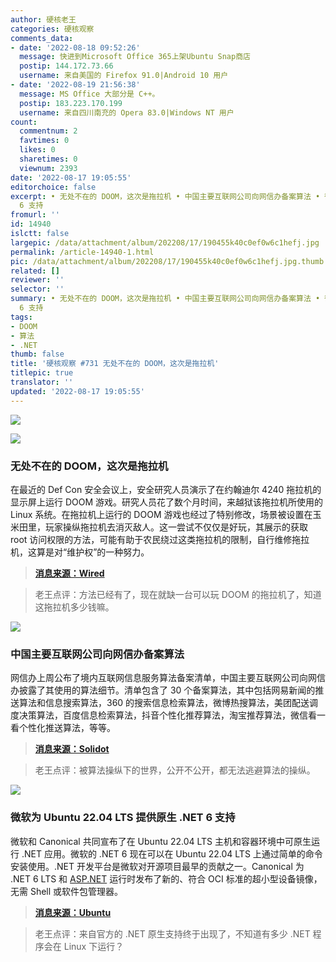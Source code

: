 ```yaml
---
author: 硬核老王
categories: 硬核观察
comments_data:
- date: '2022-08-18 09:52:26'
  message: 快进到Microsoft Office 365上架Ubuntu Snap商店
  postip: 144.172.73.66
  username: 来自美国的 Firefox 91.0|Android 10 用户
- date: '2022-08-19 21:56:38'
  message: MS Office 大部分是 C++。
  postip: 183.223.170.199
  username: 来自四川南充的 Opera 83.0|Windows NT 用户
count:
  commentnum: 2
  favtimes: 0
  likes: 0
  sharetimes: 0
  viewnum: 2393
date: '2022-08-17 19:05:55'
editorchoice: false
excerpt: • 无处不在的 DOOM，这次是拖拉机 • 中国主要互联网公司向网信办备案算法 • 微软为 Ubuntu 22.04 LTS 提供原生 .NET
  6 支持
fromurl: ''
id: 14940
islctt: false
largepic: /data/attachment/album/202208/17/190455k40c0ef0w6c1hefj.jpg
permalink: /article-14940-1.html
pic: /data/attachment/album/202208/17/190455k40c0ef0w6c1hefj.jpg.thumb.jpg
related: []
reviewer: ''
selector: ''
summary: • 无处不在的 DOOM，这次是拖拉机 • 中国主要互联网公司向网信办备案算法 • 微软为 Ubuntu 22.04 LTS 提供原生 .NET
  6 支持
tags:
- DOOM
- 算法
- .NET
thumb: false
title: '硬核观察 #731 无处不在的 DOOM，这次是拖拉机'
titlepic: true
translator: ''
updated: '2022-08-17 19:05:55'
---
```


![](/data/attachment/album/202208/17/190455k40c0ef0w6c1hefj.jpg)


![](/data/attachment/album/202208/17/190503juxpyue1rfq8t8xq.jpg)


### 无处不在的 DOOM，这次是拖拉机


在最近的 Def Con 安全会议上，安全研究人员演示了在约翰迪尔 4240 拖拉机的显示屏上运行 DOOM 游戏。研究人员花了数个月时间，来越狱该拖拉机所使用的 Linux 系统。在拖拉机上运行的 DOOM 游戏也经过了特别修改，场景被设置在玉米田里，玩家操纵拖拉机去消灭敌人。这一尝试不仅仅是好玩，其展示的获取 root 访问权限的方法，可能有助于农民绕过这类拖拉机的限制，自行维修拖拉机，这算是对“维护权”的一种努力。



> 
> **[消息来源：Wired](https://www.wired.com/story/john-deere-tractor-jailbreak-defcon-2022/)**
> 
> 
> 



> 
> 老王点评：方法已经有了，现在就缺一台可以玩 DOOM 的拖拉机了，知道这拖拉机多少钱嘛。
> 
> 
> 


![](/data/attachment/album/202208/17/190523no0iidduxixxx0oe.jpg)


### 中国主要互联网公司向网信办备案算法


网信办上周公布了境内互联网信息服务算法备案清单，中国主要互联网公司向网信办披露了其使用的算法细节。清单包含了 30 个备案算法，其中包括网易新闻的推送算法和信息搜索算法，360 的搜索信息检索算法，微博热搜算法，美团配送调度决策算法，百度信息检索算法，抖音个性化推荐算法，淘宝推荐算法，微信看一看个性化推送算法，等等。



> 
> **[消息来源：Solidot](https://www.solidot.org/story?sid=72485)**
> 
> 
> 



> 
> 老王点评：被算法操纵下的世界，公开不公开，都无法逃避算法的操纵。
> 
> 
> 


![](/data/attachment/album/202208/17/190537jpdon6rl9swzktk6.jpg)


### 微软为 Ubuntu 22.04 LTS 提供原生 .NET 6 支持


微软和 Canonical 共同宣布了在 Ubuntu 22.04 LTS 主机和容器环境中可原生运行 .NET 应用。微软的 .NET 6 现在可以在 Ubuntu 22.04 LTS 上通过简单的命令安装使用。.NET 开发平台是微软对开源项目最早的贡献之一。Canonical 为 .NET 6 LTS 和 [ASP.NET](http://asp.net/) 运行时发布了新的、符合 OCI 标准的超小型设备镜像，无需 Shell 或软件包管理器。



> 
> **[消息来源：Ubuntu](https://ubuntu.com//blog/install-dotnet-on-ubuntu)**
> 
> 
> 



> 
> 老王点评：来自官方的 .NET 原生支持终于出现了，不知道有多少 .NET 程序会在 Linux 下运行？
> 
> 
>